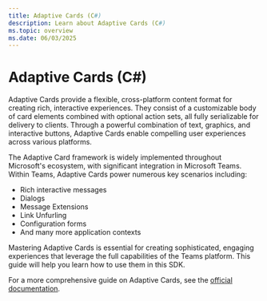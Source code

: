 ```yaml
---
title: Adaptive Cards (C#)
description: Learn about Adaptive Cards (C#)
ms.topic: overview
ms.date: 06/03/2025
---
```


# Adaptive Cards (C#)

Adaptive Cards provide a flexible, cross-platform content format for creating rich, interactive experiences. They consist of a customizable body of card elements combined with optional action sets, all fully serializable for delivery to clients. Through a powerful combination of text, graphics, and interactive buttons, Adaptive Cards enable compelling user experiences across various platforms.

The Adaptive Card framework is widely implemented throughout Microsoft's ecosystem, with significant integration in Microsoft Teams. Within Teams, Adaptive Cards power numerous key scenarios including:

- Rich interactive messages
- Dialogs
- Message Extensions
- Link Unfurling
- Configuration forms
- And many more application contexts

Mastering Adaptive Cards is essential for creating sophisticated, engaging experiences that leverage the full capabilities of the Teams platform. This guide will help you learn how to use them in this SDK.

For a more comprehensive guide on Adaptive Cards, see the [official documentation](https://adaptivecards.microsoft.com/).